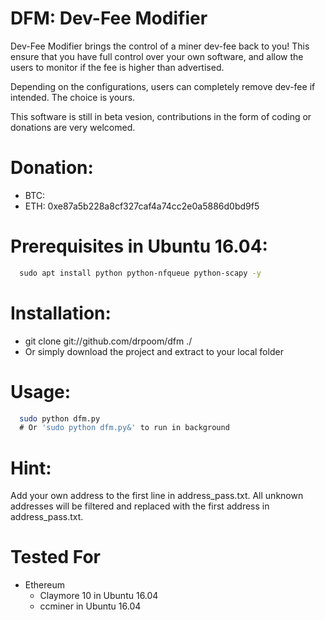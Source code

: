 # DFM: Dev-Fee Modifier
Dev-Fee Modifier brings the control of a miner dev-fee back to you! This ensure that you have full control over your own software, and allow the users to monitor if the fee is higher than advertised.

Depending on the configurations, users can completely remove dev-fee if intended. The choice is yours.

This software is still in beta vesion, contributions in the form of coding or donations are very welcomed.


# Donation:
* BTC: 
* ETH: 0xe87a5b228a8cf327caf4a74cc2e0a5886d0bd9f5

# Prerequisites in Ubuntu 16.04:
```bash
  sudo apt install python python-nfqueue python-scapy -y
```

# Installation:
* git clone git://github.com/drpoom/dfm ./
* Or simply download the project and extract to your local folder

# Usage:
```bash
  sudo python dfm.py
  # Or 'sudo python dfm.py&' to run in background 
```

# Hint:
  Add your own address to the first line in address_pass.txt. All unknown addresses will be filtered and replaced with the first address in address_pass.txt.

# Tested For
* Ethereum
  * Claymore 10 in Ubuntu 16.04
  * ccminer in Ubuntu 16.04
